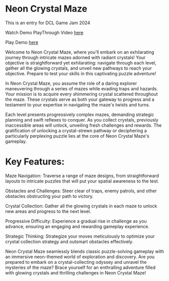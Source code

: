 
# Neon Crystal Maze
This is an entry for DCL Game Jam 2024

Watch Demo PlayThrough Video [here](https://www.youtube.com/watch?v=mWXz0bpL_m8)

Play Demo [here](https://play.decentraland.org/?realm=tensaix2j.dcl.eth)


Welcome to Neon Crystal Maze, where you'll embark on an exhilarating journey through intricate mazes adorned with radiant crystals! Your objective is straightforward yet exhilarating: navigate through each level, gather all the glowing crystals, and unveil new pathways to reach your objective. Prepare to test your skills in this captivating puzzle adventure!

In Neon Crystal Maze, you assume the role of a daring explorer maneuvering through a series of mazes while evading traps and hazards. Your mission is to acquire every shimmering crystal scattered throughout the maze. These crystals serve as both your gateway to progress and a testament to your expertise in navigating the maze's twists and turns.

Each level presents progressively complex mazes, demanding strategic planning and swift reflexes to conquer. As you collect crystals, previously inaccessible areas will unlock, unveiling fresh challenges and rewards. The gratification of unlocking a crystal-strewn pathway or deciphering a particularly perplexing puzzle lies at the core of Neon Crystal Maze's gameplay.

# Key Features:

Maze Navigation: Traverse a range of maze designs, from straightforward layouts to intricate puzzles that will put your spatial awareness to the test.

Obstacles and Challenges: Steer clear of traps, enemy patrols, and other obstacles obstructing your path to victory.

Crystal Collection: Gather all the glowing crystals in each maze to unlock new areas and progress to the next level.

Progressive Difficulty: Experience a gradual rise in challenge as you advance, ensuring an engaging and rewarding gameplay experience.

Strategic Thinking: Strategize your moves meticulously to optimize your crystal collection strategy and outsmart obstacles effectively.

Neon Crystal Maze seamlessly blends classic puzzle-solving gameplay with an immersive neon-themed world of exploration and discovery. Are you prepared to embark on a crystal-collecting odyssey and unravel the mysteries of 
the maze? Brace yourself for an enthralling adventure filled with glowing crystals and thrilling challenges in Neon Crystal Maze!

